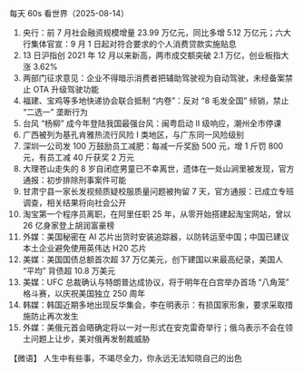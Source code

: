 每天 60s 看世界（2025-08-14）

1. 央行：前 7 月社会融资规模增量 23.99 万亿元，同比多增 5.12 万亿元；六大行集体官宣：9 月 1 日起对符合要求的个人消费贷款实施贴息
2. 13 日沪指创 2021 年 12 月以来新高，两市成交额突破 2.1 万亿，创业板指大涨 3.62%
3. 两部门征求意见：企业不得暗示消费者把辅助驾驶视为自动驾驶，未经备案禁止 OTA 升级驾驶功能
4. 福建、宝鸡等多地快递协会联合抵制 “内卷”：反对 “8 毛发全国” 倾销，禁止 “二选一” 垄断行为
5. 台风 “杨柳” 成今年登陆我国最强台风：闽粤启动 Ⅱ 级响应，潮州全市停课
6. 广西被列为基孔肯雅热流行风险 Ⅰ 类地区，与广东同一风险级别
7. 深圳一公司发 100 万鼓励员工减肥：每减一斤奖励 500 元，增 1 斤罚 800 元，有员工减 40 斤获奖 2 万元
8. 大理苍山走失的 8 岁自闭症男童已不幸离世，遗体在一处山涧里被发现，官方通报：初步排除刑事案件可能
9. 甘肃宁县一家长发视频质疑校服质量问题被拘留 7 天，官方通报：已成立专班调查，相关结果将向社会公开
10. 淘宝第一个程序员离职，在阿里任职 25 年，从零开始搭建起淘宝网站，曾以 26 亿身家登上胡润富豪榜
11. 外媒：美国秘密在 AI 芯片出货时安装追踪器，以防转运至中国；中国已建议本土企业避免使用英伟达 H20 芯片
12. 美媒：美国国债总额首次超 37 万亿美元，创下建国以来最高纪录，美国人 “平均” 背债超 10.8 万美元
13. 美媒：UFC 总裁确认与特朗普达成协议，将于明年在白宫举办首场 “八角笼” 格斗赛，以庆祝美国独立 250 周年
14. 韩媒：韩国近期多地出现反华集会，李在明表示：有损国家形象，要求采取措施防止再次发生
15. 外媒：美俄元首会晤确定将以一对一形式在安克雷奇举行；俄乌表示不会在领土问题上让步，美对俄再发制裁威胁

【微语】 人生中有些事，不竭尽全力，你永远无法知晓自己的出色